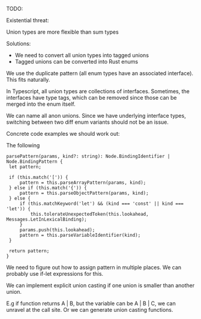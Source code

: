 TODO:

Existential threat:

Union types are more flexible than sum types

Solutions:
- We need to convert all union types into tagged unions
- Tagged unions can be converted into Rust enums

We use the duplicate pattern (all enum types have an associated interface). This fits naturally.

In Typescript, all union types are collections of interfaces. Sometimes, the interfaces
have type tags, which can be removed since those can be merged into the enum itself.

We can name all anon unions. Since we have underlying interface types, switching between
two diff enum variants should not be an issue.

Concrete code examples we should work out:

The following 

```
parsePattern(params, kind?: string): Node.BindingIdentifier | Node.BindingPattern {
 let pattern;

 if (this.match('[')) {
     pattern = this.parseArrayPattern(params, kind);
 } else if (this.match('{')) {
     pattern = this.parseObjectPattern(params, kind);
 } else {
     if (this.matchKeyword('let') && (kind === 'const' || kind === 'let')) {
         this.tolerateUnexpectedToken(this.lookahead, Messages.LetInLexicalBinding);
     }
     params.push(this.lookahead);
     pattern = this.parseVariableIdentifier(kind);
 }

 return pattern;
}
```

We need to figure out how to assign pattern in multiple
places. We can probably use if-let expressions for this.

We can implement explicit union casting if one union is
smaller than another union.

E.g if function returns A | B, but the variable can be
A | B | C, we can unravel at the call site. Or we can
generate union casting functions.
